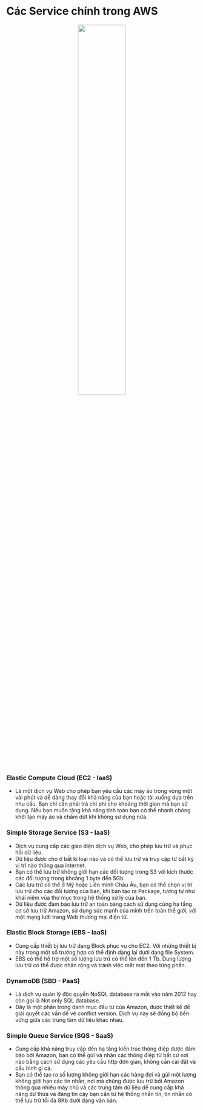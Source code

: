 # Các Service chính trong AWS

<p align=center><img src=https://i.imgur.com/3vciHF7.png width=50%></p>

### **Elastic Compute Cloud (EC2 - IaaS)**
- Là một dịch vụ Web cho phép bạn yêu cầu các máy ảo trong vòng một vài phút và dễ dàng thay đổi khả năng của bạn hoặc tải xuống dựa trên nhu cầu. Bạn chỉ cần phải trả chi phí cho khoảng thời gian mà bạn sử dụng. Nếu bạn muốn tăng khả năng tính toán bạn có thể nhanh chóng khởi tạo máy ảo và chấm dứt khi không sử dụng nữa.
### **Simple Storage Service (S3 - IaaS)**
- Dịch vụ cung cấp các giao diện dịch vụ Web, cho phép lưu trữ và phục hồi dữ liệu.
- Dữ liệu được cho ở bất kì loại nào và có thể lưu trữ và truy cập từ bất kỳ vị trí nào thông qua internet.
- Bạn có thể lưu trữ không giới hạn các đối tượng trong S3 với kích thước các đối tượng trong khoảng 1 byte đến 5Gb.
- Các lưu trữ có thể ở Mỹ hoặc Liên minh Châu Âu, bạn có thể chọn vị trí lưu trữ cho các đối tượng của bạn, khi bạn tạo ra Package, tương tự như khái niệm vủa thư mục trong hệ thống xử lý của bạn.
- Dữ liệu được đảm bảo lưu trữ an toàn bàng cách sử dụng cùng hạ tầng cơ sở lưu trữ Amazon, sử dụng sức mạnh của mình trên toàn thế giới, với một mạng lưới trang Web thương mại điện tử.
### **Elastic Block Storage (EBS - IaaS)**
- Cung cấp thiết bị lưu trữ dạng Block phục vụ cho EC2. Với những thiết bị này trong một số trường hợp có thể định dạng lại dưới dạng file System.
- EBS có thể hỗ trợ một số lượng lưu trữ có thể lên đến 1 Tb. Dung lượng lưu trữ có thể được nhân rộng và tránh việc mất mát theo từng phần. 
### **DynamoDB (SBD - PaaS)**
- Là dịch vụ quản lý độc quyền NoSQL database ra mắt vào năm 2012 hay còn gọi là Not only SQL database.
- Đây là một phần trong danh mục đầu tư của Amazon, được thiết kế để giái quyết các vấn đế vè conflict version. Dịch vụ này sẽ đồng bộ bền vững giữa các trung tâm dữ liệu khác nhau.
### **Simple Queue Service (SQS - SaaS)**
- Cung cấp khả năng truy cập đến hạ tầng kiến trúc thông điệp được đảm bảo bởi Amazon, bạn có thể gửi và nhận các thông điệp từ bất cứ nơi nào bằng cách sử dụng các yêu cầu http đơn giản, không cần cài đặt và cấu hình gì cả.
- Bạn có thể tạo ra số lượng không giới hạn các hàng đợi và gửi một lượng không giới hạn các tin nhắn, nơi mà chũng được lưu trữ bởi Amazon thông qua nhiều máy chủ và các trung tâm dữ liệu dể cung cấp khả năng dư thừa và đáng tin cậy bạn cần từ hệ thống nhắn tin, tin nhắn có thể lưu trữ tối đa 8Kb dưới dạng văn bản.